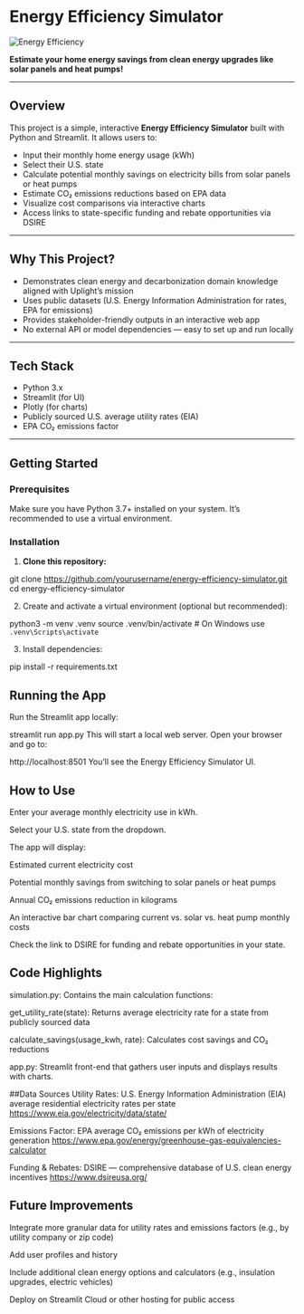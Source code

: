 # Energy Efficiency Simulator

![Energy Efficiency](https://images.unsplash.com/photo-1506744038136-46273834b3fb?auto=format&fit=crop&w=800&q=80)

**Estimate your home energy savings from clean energy upgrades like solar panels and heat pumps!**

---

## Overview

This project is a simple, interactive **Energy Efficiency Simulator** built with Python and Streamlit. It allows users to:

- Input their monthly home energy usage (kWh)
- Select their U.S. state
- Calculate potential monthly savings on electricity bills from solar panels or heat pumps
- Estimate CO₂ emissions reductions based on EPA data
- Visualize cost comparisons via interactive charts
- Access links to state-specific funding and rebate opportunities via DSIRE

---

## Why This Project?

- Demonstrates clean energy and decarbonization domain knowledge aligned with Uplight’s mission
- Uses public datasets (U.S. Energy Information Administration for rates, EPA for emissions)
- Provides stakeholder-friendly outputs in an interactive web app
- No external API or model dependencies — easy to set up and run locally

---

## Tech Stack

- Python 3.x
- Streamlit (for UI)
- Plotly (for charts)
- Publicly sourced U.S. average utility rates (EIA)
- EPA CO₂ emissions factor

---

## Getting Started

### Prerequisites

Make sure you have Python 3.7+ installed on your system. It’s recommended to use a virtual environment.

### Installation

1. **Clone this repository:**

git clone https://github.com/yourusername/energy-efficiency-simulator.git
cd energy-efficiency-simulator

2. Create and activate a virtual environment (optional but recommended):

python3 -m venv .venv
source .venv/bin/activate  # On Windows use `.venv\Scripts\activate`

3. Install dependencies:

pip install -r requirements.txt

## Running the App
Run the Streamlit app locally:

streamlit run app.py
This will start a local web server. Open your browser and go to:

http://localhost:8501
You’ll see the Energy Efficiency Simulator UI.

## How to Use
Enter your average monthly electricity use in kWh.

Select your U.S. state from the dropdown.

The app will display:

Estimated current electricity cost

Potential monthly savings from switching to solar panels or heat pumps

Annual CO₂ emissions reduction in kilograms

An interactive bar chart comparing current vs. solar vs. heat pump monthly costs

Check the link to DSIRE for funding and rebate opportunities in your state.

## Code Highlights
simulation.py: Contains the main calculation functions:

get_utility_rate(state): Returns average electricity rate for a state from publicly sourced data

calculate_savings(usage_kwh, rate): Calculates cost savings and CO₂ reductions

app.py: Streamlit front-end that gathers user inputs and displays results with charts.

##Data Sources
Utility Rates: U.S. Energy Information Administration (EIA) average residential electricity rates per state
https://www.eia.gov/electricity/data/state/

Emissions Factor: EPA average CO₂ emissions per kWh of electricity generation
https://www.epa.gov/energy/greenhouse-gas-equivalencies-calculator

Funding & Rebates: DSIRE — comprehensive database of U.S. clean energy incentives
https://www.dsireusa.org/

## Future Improvements
Integrate more granular data for utility rates and emissions factors (e.g., by utility company or zip code)

Add user profiles and history

Include additional clean energy options and calculators (e.g., insulation upgrades, electric vehicles)

Deploy on Streamlit Cloud or other hosting for public access
